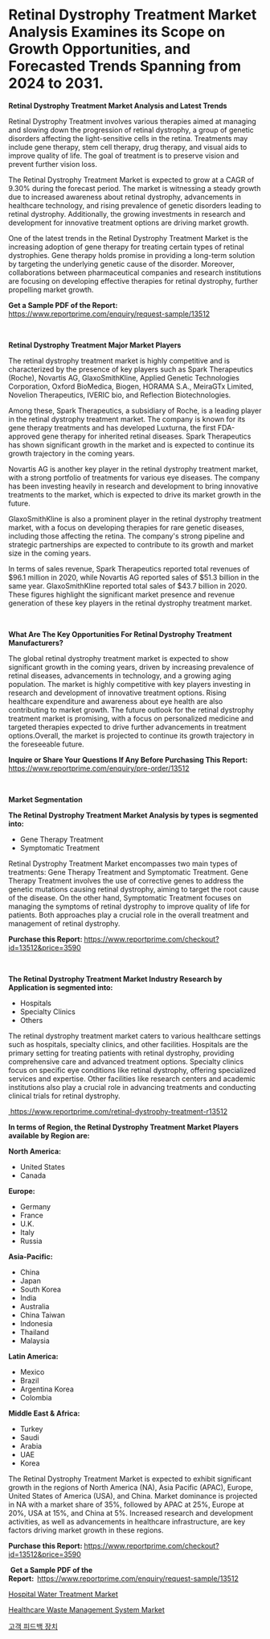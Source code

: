 <p><h1>Retinal Dystrophy Treatment Market Analysis Examines its Scope on Growth Opportunities, and Forecasted Trends Spanning from 2024 to 2031.</h1></p><p><strong>Retinal Dystrophy Treatment Market Analysis and Latest Trends</strong></p>
<p><p>Retinal Dystrophy Treatment involves various therapies aimed at managing and slowing down the progression of retinal dystrophy, a group of genetic disorders affecting the light-sensitive cells in the retina. Treatments may include gene therapy, stem cell therapy, drug therapy, and visual aids to improve quality of life. The goal of treatment is to preserve vision and prevent further vision loss.</p><p>The Retinal Dystrophy Treatment Market is expected to grow at a CAGR of 9.30% during the forecast period. The market is witnessing a steady growth due to increased awareness about retinal dystrophy, advancements in healthcare technology, and rising prevalence of genetic disorders leading to retinal dystrophy. Additionally, the growing investments in research and development for innovative treatment options are driving market growth.</p><p>One of the latest trends in the Retinal Dystrophy Treatment Market is the increasing adoption of gene therapy for treating certain types of retinal dystrophies. Gene therapy holds promise in providing a long-term solution by targeting the underlying genetic cause of the disorder. Moreover, collaborations between pharmaceutical companies and research institutions are focusing on developing effective therapies for retinal dystrophy, further propelling market growth.</p></p>
<p><strong>Get a Sample PDF of the Report:&nbsp;</strong> <a href="https://www.reportprime.com/enquiry/request-sample/13512">https://www.reportprime.com/enquiry/request-sample/13512</a></p>
<p>&nbsp;</p>
<p><strong>Retinal Dystrophy Treatment Major Market Players</strong></p>
<p><p>The retinal dystrophy treatment market is highly competitive and is characterized by the presence of key players such as Spark Therapeutics (Roche), Novartis AG, GlaxoSmithKline, Applied Genetic Technologies Corporation, Oxford BioMedica, Biogen, HORAMA S.A., MeiraGTx Limited, Novelion Therapeutics, IVERIC bio, and Reflection Biotechnologies.</p><p>Among these, Spark Therapeutics, a subsidiary of Roche, is a leading player in the retinal dystrophy treatment market. The company is known for its gene therapy treatments and has developed Luxturna, the first FDA-approved gene therapy for inherited retinal diseases. Spark Therapeutics has shown significant growth in the market and is expected to continue its growth trajectory in the coming years.</p><p>Novartis AG is another key player in the retinal dystrophy treatment market, with a strong portfolio of treatments for various eye diseases. The company has been investing heavily in research and development to bring innovative treatments to the market, which is expected to drive its market growth in the future.</p><p>GlaxoSmithKline is also a prominent player in the retinal dystrophy treatment market, with a focus on developing therapies for rare genetic diseases, including those affecting the retina. The company's strong pipeline and strategic partnerships are expected to contribute to its growth and market size in the coming years.</p><p>In terms of sales revenue, Spark Therapeutics reported total revenues of $96.1 million in 2020, while Novartis AG reported sales of $51.3 billion in the same year. GlaxoSmithKline reported total sales of $43.7 billion in 2020. These figures highlight the significant market presence and revenue generation of these key players in the retinal dystrophy treatment market.</p></p>
<p>&nbsp;</p>
<p><strong>What Are The Key Opportunities For Retinal Dystrophy Treatment Manufacturers?</strong></p>
<p><p>The global retinal dystrophy treatment market is expected to show significant growth in the coming years, driven by increasing prevalence of retinal diseases, advancements in technology, and a growing aging population. The market is highly competitive with key players investing in research and development of innovative treatment options. Rising healthcare expenditure and awareness about eye health are also contributing to market growth. The future outlook for the retinal dystrophy treatment market is promising, with a focus on personalized medicine and targeted therapies expected to drive further advancements in treatment options.Overall, the market is projected to continue its growth trajectory in the foreseeable future.</p></p>
<p><strong>Inquire or Share Your Questions If Any Before Purchasing This Report:</strong> <a href="https://www.reportprime.com/enquiry/pre-order/13512">https://www.reportprime.com/enquiry/pre-order/13512</a></p>
<p>&nbsp;</p>
<p><strong>Market Segmentation</strong></p>
<p><strong>The Retinal Dystrophy Treatment Market Analysis by types is segmented into:</strong></p>
<p><ul><li>Gene Therapy Treatment</li><li>Symptomatic Treatment</li></ul></p>
<p><p>Retinal Dystrophy Treatment Market encompasses two main types of treatments: Gene Therapy Treatment and Symptomatic Treatment. Gene Therapy Treatment involves the use of corrective genes to address the genetic mutations causing retinal dystrophy, aiming to target the root cause of the disease. On the other hand, Symptomatic Treatment focuses on managing the symptoms of retinal dystrophy to improve quality of life for patients. Both approaches play a crucial role in the overall treatment and management of retinal dystrophy.</p></p>
<p><strong>Purchase this Report:&nbsp;</strong><a href="https://www.reportprime.com/checkout?id=13512&price=3590">https://www.reportprime.com/checkout?id=13512&price=3590</a></p>
<p>&nbsp;</p>
<p><strong>The Retinal Dystrophy Treatment Market Industry Research by Application is segmented into:</strong></p>
<p><ul><li>Hospitals</li><li>Specialty Clinics</li><li>Others</li></ul></p>
<p><p>The retinal dystrophy treatment market caters to various healthcare settings such as hospitals, specialty clinics, and other facilities. Hospitals are the primary setting for treating patients with retinal dystrophy, providing comprehensive care and advanced treatment options. Specialty clinics focus on specific eye conditions like retinal dystrophy, offering specialized services and expertise. Other facilities like research centers and academic institutions also play a crucial role in advancing treatments and conducting clinical trials for retinal dystrophy.</p></p>
<p><a href="https://www.reportprime.com/retinal-dystrophy-treatment-r13512">&nbsp;https://www.reportprime.com/retinal-dystrophy-treatment-r13512</a></p>
<p><strong>In terms of Region, the Retinal Dystrophy Treatment Market Players available by Region are:</strong></p>
<p>
    <p> <strong> North America: </strong>
        <ul>
            <li>United States</li>
            <li>Canada</li>
        </ul>
        </p> 
    <p> <strong> Europe: </strong>
        <ul>
            <li>Germany</li>
            <li>France</li>
            <li>U.K.</li>
            <li>Italy</li>
            <li>Russia</li>
        </ul>
        </p> 
    <p> <strong> Asia-Pacific: </strong>
        <ul>
            <li>China</li>
            <li>Japan</li>
            <li>South Korea</li>
            <li>India</li>
            <li>Australia</li>
            <li>China Taiwan</li>
            <li>Indonesia</li>
            <li>Thailand</li>
            <li>Malaysia</li>
        </ul>
        </p> 
    <p> <strong> Latin America: </strong>
        <ul>
            <li>Mexico</li>
            <li>Brazil</li>
            <li>Argentina Korea</li>
            <li>Colombia</li>
        </ul>
        </p> 
    <p> <strong> Middle East & Africa: </strong>
        <ul>
            <li>Turkey</li>
            <li>Saudi</li>
            <li>Arabia</li>
            <li>UAE</li>
            <li>Korea</li>
        </ul>
    </p>
    </p>
<p><p>The Retinal Dystrophy Treatment Market is expected to exhibit significant growth in the regions of North America (NA), Asia Pacific (APAC), Europe, United States of America (USA), and China. Market dominance is projected in NA with a market share of 35%, followed by APAC at 25%, Europe at 20%, USA at 15%, and China at 5%. Increased research and development activities, as well as advancements in healthcare infrastructure, are key factors driving market growth in these regions.</p></p>
<p><strong>Purchase this Report: </strong><a href="https://www.reportprime.com/checkout?id=13512&price=3590">https://www.reportprime.com/checkout?id=13512&price=3590</a></p>
<p>&nbsp;<strong>Get a Sample PDF of the Report:&nbsp;&nbsp;</strong><a href="https://www.reportprime.com/enquiry/request-sample/13512">https://www.reportprime.com/enquiry/request-sample/13512</a></p>
<p><strong></strong></p>
<p><p><a href="https://github.com/Glendatilghmankmgz0rbhwpy/Market-Research-Report-List-2/blob/main/hospital-water-treatment-market.md">Hospital Water Treatment Market</a></p><p><a href="https://github.com/dx0328/Market-Research-Report-List-2/blob/main/healthcare-waste-management-system-market.md">Healthcare Waste Management System Market</a></p><p><a href="https://github.com/fernandotryO5lson96765/Market-Research-Report-List-1/blob/main/378858722575.md">고객 피드백 장치</a></p></p>